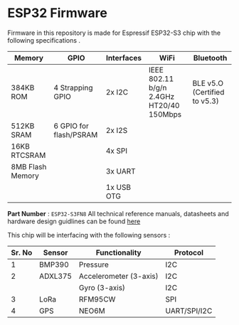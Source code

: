 # ESP32 Firmware 


Firmware in this repository is made for Espressif ESP32-S3 chip with the following specifications .

| Memory           | GPIO                   | Interfaces | WiFi                                     | Bluetooth                    |
| ---------------- | ---------------------- | ---------- | ---------------------------------------- | ---------------------------- |
| 384KB ROM        | 4 Strapping GPIO       | 2x I2C     | IEEE 802.11 b/g/n 2.4GHz HT20/40 150Mbps | BLE v5.O (Certified to v5.3) |
| 512KB SRAM       | 6 GPIO for flash/PSRAM | 2x I2S     |                                          |                              |
| 16KB  RTCSRAM    |                        | 4x SPI     |                                          |                              |
| 8MB Flash Memory |                        | 3x UART    |                                          |                              |
|                  |                        | 1x USB OTG |                                          |                              |

**Part Number** : `ESP32-S3FN8`
All technical reference manuals, datasheets and hardware design guidlines can be found [here](https://products.espressif.com/#/product-selector?language=en&names=)

This chip will be interfacing with the following sensors :

| Sr. No | Sensor  | Functionality          | Protocol     |
| ------ | ------- | ---------------------- | ------------ |
| 1      | BMP390  | Pressure               | I2C          |
| 2      | ADXL375 | Accelerometer (3-axis) | I2C          |
|        |         | Gyro (3-axis)          | I2C          |
| 3      | LoRa    | RFM95CW                | SPI          |
| 4      | GPS     | NEO6M                  | UART/SPI/I2C |


